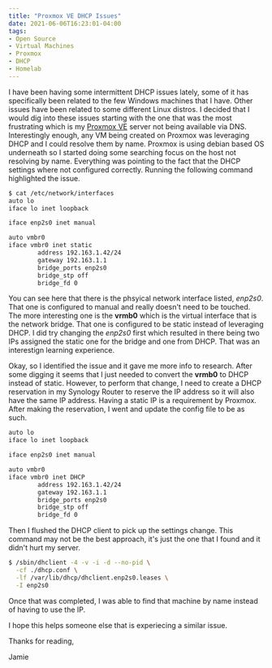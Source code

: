 ```yaml
---
title: "Proxmox VE DHCP Issues"
date: 2021-06-06T16:23:01-04:00
tags:
- Open Source
- Virtual Machines
- Proxmox
- DHCP
- Homelab
---
```


I have been having some intermittent DHCP issues lately, some of it has specifically been related to the few Windows machines that I have. Other issues have been related to some different Linux distros. I decided that I would dig into these issues starting with the one that was the most frustrating which is my [Proxmox VE](https://www.proxmox.com/en/proxmox-ve) server not being available via DNS. Interestingly enough, any VM being created on Proxmox was leveraging DHCP and I could resolve them by name. Proxmox is using debian based OS underneath so I started doing some searching focus on the host not resolving by name. Everything was pointing to the fact that the DHCP settings where not configured correctly. Running the following command highlighted the issue.

```Bash
$ cat /etc/network/interfaces
auto lo
iface lo inet loopback

iface enp2s0 inet manual

auto vmbr0
iface vmbr0 inet static
        address 192.163.1.42/24
        gateway 192.163.1.1
        bridge_ports enp2s0
        bridge_stp off
        bridge_fd 0
```

You can see here that there is the phsyical network interface listed, *enp2s0*. That one is configured to manual and really doesn't need to be touched. The more interesting one is the **vrmb0** which is the virtual interface that is the network bridge. That one is configured to be static instead of leveraging DHCP. I did try changing the *enp2s0* first which resulted in there being two IPs assigned the static one for the bridge and one from DHCP. That was an interestign learning experience.

Okay, so I identified the issue and it gave me more info to research. After some digging it seems that I just needed to convert the **vrmb0** to DHCP instead of static. However, to perform that change, I need to create a DHCP reservation in my Synology Router to reserve the IP address so it will also have the same IP address. Having a static IP is a requirement by Proxmox. After making the reservation, I went and update the config file to be as such.

```Bash
auto lo
iface lo inet loopback

iface enp2s0 inet manual

auto vmbr0
iface vmbr0 inet DHCP
        address 192.163.1.42/24
        gateway 192.163.1.1
        bridge_ports enp2s0
        bridge_stp off
        bridge_fd 0
```

Then I flushed the DHCP client to pick up the settings change. This command may not be the best approach, it's just the one that I found and it didn't hurt my server.

```Bash
$ /sbin/dhclient -4 -v -i -d --no-pid \
  -cf ./dhcp.conf \
  -lf /var/lib/dhcp/dhclient.enp2s0.leases \
  -I enp2s0
```

Once that was completed, I was able to find that machine by name instead of having to use the IP.

I hope this helps someone else that is experiecing a similar issue.

Thanks for reading,

Jamie

